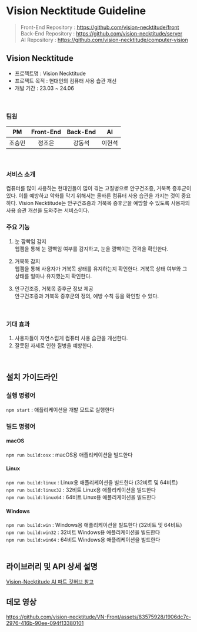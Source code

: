 # Vision Necktitude Guideline
> Front-End Repository : https://github.com/vision-necktitude/front <br>
> Back-End Repository : https://github.com/vision-necktitude/server <br>
> AI Repository : https://github.com/vision-necktitude/computer-vision <br>

## Vision Necktitude
- 프로젝트명 : Vision Necktitude
- 프로젝트 목적 : 현대인의 컴퓨터 사용 습관 개선
- 개발 기간 : 23.03 ~ 24.06
<br>

### 팀원
| PM | Front-End | Back-End | AI |
|:--:|:--:|:--:|:--:|
| 조승민 |  정조은  | 강동석 | 이현석 |
<br>

### 서비스 소개
컴퓨터를 많이 사용하는 현대인들이 많이 겪는 고질병으로 안구건조증, 거북목 증후군이 있다. 이를 예방하고 악화를 막기 위해서는 올바른 컴퓨터 사용 습관을 가지는 것이 중요하다. Vision Necktitude는 안구건조증과 거북목 증후군을 예방할 수 있도록 사용자의 사용 습관 개선을 도와주는 서비스이다.
<br>

### 주요 기능
1. 눈 깜빡임 감지 <br>
웹캠을 통해 눈 깜빡임 여부를 감지하고, 눈을 깜빡이는 간격을 확인한다.

2. 거북목 감지 <br>
웹캠을 통해 사용자가 거북목 상태를 유지하는지 확인한다. 거북목 상태 여부와 그 상태를 얼마나 유지했는지 확인한다.

3. 안구건조증, 거북목 증후군 정보 제공 <br>
안구건조증과 거북목 증후군의 정의, 예방 수칙 등을 확인할 수 있다.
<br>

### 기대 효과
1. 사용자들이 자연스럽게 컴퓨터 사용 습관을 개선한다.
2. 잘못된 자세로 인한 질병을 예방한다.
<br>

## 설치 가이드라인
### 실행 명령어
`npm start` : 애플리케이션을 개발 모드로 실행한다
<br>

### 빌드 명령어
#### macOS
`npm run build:osx` : macOS용 애플리케이션을 빌드한다 <br>

#### Linux
`npm run build:linux` : Linux용 애플리케이션을 빌드한다 (32비트 및 64비트) <br>
`npm run build:linux32` : 32비트 Linux용 애플리케이션을 빌드한다 <br>
`npm run build:linux64` : 64비트 Linux용 애플리케이션을 빌드한다 <br>

#### Windows
`npm run build:win` : Windows용 애플리케이션을 빌드한다 (32비트 및 64비트) <br>
`npm run build:win32` : 32비트 Windows용 애플리케이션을 빌드한다 <br>
`npm run build:win64` : 64비트 Windows용 애플리케이션을 빌드한다 <br>
<br>

## 라이브러리 및 API 상세 설명
[Vision-Necktitude AI 파트 깃허브 참고](https://github.com/vision-necktitude/computer-vision)

## 데모 영상
https://github.com/vision-necktitude/VN-Front/assets/83575928/1906dc7c-2976-416b-90ee-094f13380101